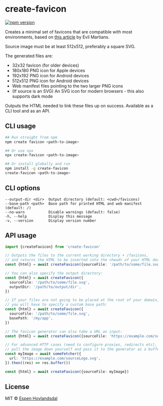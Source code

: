 # create-favicon

[![npm version](https://img.shields.io/npm/v/eventsource-parser.svg?style=flat-square)](https://www.npmjs.com/package/eventsource-parser)

Creates a minimal set of favicons that are compatible with most environments,
based on [this article](https://evilmartians.com/chronicles/how-to-favicon-in-2021-six-files-that-fit-most-needs) by Evil Martians.

Source image must be at least 512x512, preferably a square SVG.

The generated files are:

- 32x32 favicon (for older devices)
- 180x180 PNG icon for Apple devices
- 192x192 PNG icon for Android devices
- 512x512 PNG icon for Android devices
- Web manifest files pointing to the two larger PNG icons
- (If source is an SVG) An SVG icon for modern browsers - this also supports dark mode

Outputs the HTML needed to link these files up on success.
Available as a CLI tool and as an API.

## CLI usage

```sh
## Run straight from npm
npm create favicon <path-to-image>

## Or use npx
npx create-favicon <path-to-image>

## Or install globally and run
npm install -g create-favicon
create-favicon <path-to-image>
```

## CLI options

```
--output-dir <dir>  Output directory (default: <cwd>/favicons)
--base-path <path>  Base path for printed HTML and web manifest (default: /)
--no-warn           Disable warnings (default: false)
-h, --help          Display this message
-v, --version       Display version number
```

## API usage

```ts
import {createFavicon} from 'create-favicon'

// Outputs the files to the current working directory + /favicons,
// and returns the HTML to be inserted into the <head> of your HTML document
const {html} = await createFavicon({sourceFile: '/path/to/some/file.svg'})

// You can also specify the output directory:
const {html} = await createFavicon({
  sourceFile: '/path/to/some/file.svg',
  outputDir: '/path/to/output/dir',
})

// If your files are not going to be placed at the root of your domain,
// you will have to specify a custom base path:
const {html} = await createFavicon({
  sourceFile: '/path/to/some/file.svg',
  basePath: '/my/app',
})

// The favicon generator can also take a URL as input:
const {html} = await createFavicon({sourceFile: 'https://example.com/sourceLogo.svg'})

// For advanced HTTP cases (need to configure proxies, redirects etc),
// pull the image down yourself and pass it to the generator as a buffer:
const myImage = await someFetcher({
  url: 'https://example.com/sourceLogo.svg',
}).then((res) => res.buffer())

const {html} = await createFavicon({sourceFile: myImage})
```

## License

MIT © [Espen Hovlandsdal](https://espen.codes/)
